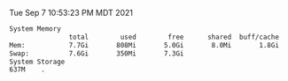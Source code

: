 Tue Sep  7 10:53:23 PM MDT 2021
```bash
System Memory
               total        used        free      shared  buff/cache   available
Mem:           7.7Gi       808Mi       5.0Gi       8.0Mi       1.8Gi       6.5Gi
Swap:          7.6Gi       350Mi       7.3Gi
System Storage
637M	.
```
```bash
